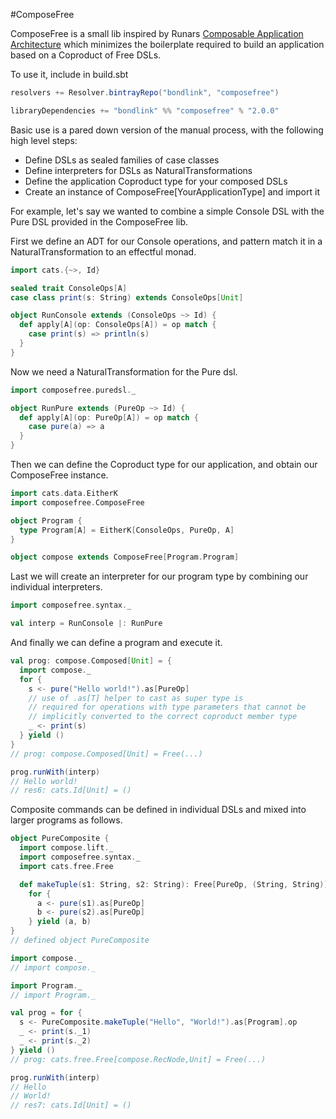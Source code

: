 #ComposeFree

ComposeFree is a small lib inspired by Runars
[Composable Application Architecture](http://functionaltalks.org/2014/11/23/runar-oli-bjarnason-free-monad/)
which minimizes the boilerplate required to build an application based on a Coproduct of
Free DSLs.

To use it, include in build.sbt

```scala
resolvers += Resolver.bintrayRepo("bondlink", "composefree")

libraryDependencies += "bondlink" %% "composefree" % "2.0.0"
```

Basic use is a pared down version of the manual process, with the following high level steps:

* Define DSLs as sealed families of case classes
* Define interpreters for DSLs as NaturalTransformations
* Define the application Coproduct type for your composed DSLs
* Create an instance of ComposeFree[YourApplicationType] and import it

For example, let's say we wanted to combine a simple Console DSL with the Pure DSL
provided in the ComposeFree lib.

First we define an ADT for our Console operations, and pattern match it
in a NaturalTransformation to an effectful monad.

```scala
import cats.{~>, Id}

sealed trait ConsoleOps[A]
case class print(s: String) extends ConsoleOps[Unit]

object RunConsole extends (ConsoleOps ~> Id) {
  def apply[A](op: ConsoleOps[A]) = op match {
    case print(s) => println(s)
  }
}
```

Now we need a NaturalTransformation for the Pure dsl.

```scala
import composefree.puredsl._

object RunPure extends (PureOp ~> Id) {
  def apply[A](op: PureOp[A]) = op match {
    case pure(a) => a
  }
}
```

Then we can define the Coproduct type for our application, and obtain our ComposeFree
instance.

```scala
import cats.data.EitherK
import composefree.ComposeFree

object Program {
  type Program[A] = EitherK[ConsoleOps, PureOp, A]
}

object compose extends ComposeFree[Program.Program]
```

Last we will create an interpreter for our program type by combining our individual
interpreters.

```scala
import composefree.syntax._

val interp = RunConsole |: RunPure
```

And finally we can define a program and execute it.

```scala
val prog: compose.Composed[Unit] = {
  import compose._
  for {
    s <- pure("Hello world!").as[PureOp]
    // use of .as[T] helper to cast as super type is
    // required for operations with type parameters that cannot be
    // implicitly converted to the correct coproduct member type
    _ <- print(s)
  } yield ()
}
// prog: compose.Composed[Unit] = Free(...)

prog.runWith(interp)
// Hello world!
// res6: cats.Id[Unit] = ()
```

Composite commands can be defined in individual DSLs and mixed into
larger programs as follows.

```scala
object PureComposite {
  import compose.lift._
  import composefree.syntax._
  import cats.free.Free

  def makeTuple(s1: String, s2: String): Free[PureOp, (String, String)] =
    for {
      a <- pure(s1).as[PureOp]
      b <- pure(s2).as[PureOp]
    } yield (a, b)
}
// defined object PureComposite

import compose._
// import compose._

import Program._
// import Program._

val prog = for {
  s <- PureComposite.makeTuple("Hello", "World!").as[Program].op
  _ <- print(s._1)
  _ <- print(s._2)
} yield ()
// prog: cats.free.Free[compose.RecNode,Unit] = Free(...)

prog.runWith(interp)
// Hello
// World!
// res7: cats.Id[Unit] = ()
```
